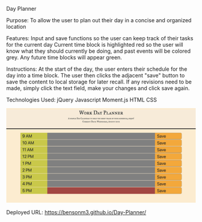 Day Planner

Purpose:
To allow the user to plan out their day in a concise and organized location

Features:
Input and save functions so the user can keep track of their tasks for the current day
Current time block is highlighted red so the user will know what they should currently be
doing, and past events will be colored grey. Any future time blocks will appear green.

Instructions:
At the start of the day, the user enters their schedule for the day into a time block.
The user then clicks the adjacent "save" button to save the content to local storage for 
later recall.
If any revisions need to be made, simply click the text field, make your changes and click
save again.

Technologies Used:
jQuery
Javascript
Moment.js
HTML
CSS

![alt text](https://github.com/Bensonm3/Day-Planner/blob/master/Screen%20Shot%202020-08-12%20at%205.38.24%20PM.png)

Deployed URL:
https://bensonm3.github.io/Day-Planner/
